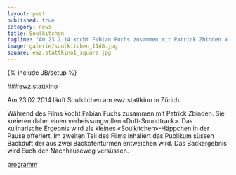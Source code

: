 ```yaml
---
layout: post
published: true
category: news
title: Soulkitchen
tagline: "Am 23.2.14 kocht Fabian Fuchs zusammen mit Patrick Zbinden am ewz.stattkino in Zürich."
image: galerie/soulkitchen_1140.jpg
square: ewz.stattkino1_square.jpg
---
```



{% include JB/setup %}

###ewz.stattkino

Am 23.02.2014 läuft Soulkitchen am ewz.stattkino in Zürich.

<!-- ![](/assets/images/galerie/soulkitchen_1000.jpg) -->

Während des Films kocht Fabian Fuchs zusammen mit Patrick Zbinden. Sie kreieren dabei einen verheissungvollen «Duft-Soundtrack». Das kulinarische Ergebnis wird als kleines «Soulkitchen»-Häppchen in der Pause offeriert. Im zweiten Teil des Films inhaliert das Publikum süssen Backduft der aus zwei Backofentürmen entweichen wird. Das Backergebnis wird Euch den Nachhauseweg versüssen.

[programm](http://ewz.stattkino.com/2014/de/programm.html#lentr20)